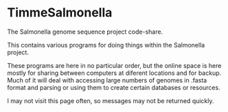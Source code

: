 # TimmeSalmonella
The Salmonella genome sequence project code-share.

This contains various programs for doing things within the Salmonella project.

These programs are here in no particular order, but the online space is here mostly for sharing between computers at diferent locations and for backup.
Much of it will deal with accessing large numbers of genomes in .fasta format and parsing or using them to create certain databases or resources.

I may not visit this page often, so messages may not be returned quickly.
